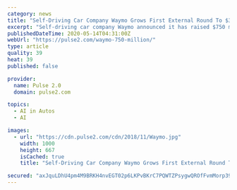```yaml
---
category: news
title: "Self-Driving Car Company Waymo Grows First External Round To $3 Billion"
excerpt: "Self-driving car company Waymo announced it has raised $750 million, bringing the total external fundraising to $3 billion"
publishedDateTime: 2020-05-14T04:31:00Z
webUrl: "https://pulse2.com/waymo-750-million/"
type: article
quality: 39
heat: 39
published: false

provider:
  name: Pulse 2.0
  domain: pulse2.com

topics:
  - AI in Autos
  - AI

images:
  - url: "https://cdn.pulse2.com/cdn/2018/11/Waymo.jpg"
    width: 1000
    height: 667
    isCached: true
    title: "Self-Driving Car Company Waymo Grows First External Round To $3 Billion"

secured: "axJquLDhU4pm4M9BRKH4nvEGT02p6LKPvBKrC7PQWTZPsygwQROfFvmMorp39vT1b0WBNthxtZ6SBsVd+n5QfmT2tS+mXEiJCufMCw0EPt7FaAGT816cZtL3xDV8IpLSum5ZNW8vWmeDC3f4Go+Qz02uMfTKPd8SdaL6JLHYGfEhE5ZDbByHAAIfcbshaAP3l7gw1y69gWsNmlXC7S1hHWw7VIrRp6BoggOOV2J9dUh5ILipHhfaUKNwYlATKY10c+WNP/Mij8DvNNY5+l78lTKuYO5WxF979zpFfwGFRVX0VdFMBwoTadpFOvycGEQl/KPQUdGZbFBCtMOSZg6Viy7awdzwqwkI3uEFQcBD/moo8bDtT1O1ICFAhiIE/AA0+3Q/Le42uN70rYy6O6PHgTeoMXsNM0cZ7LB1PLckgqdLvnpyBj2WsPi9DZbc1uVjgj8JES9g+n8KM1b6yvKE5WC2eOw2m8/4Zf5qlyaqs6k=;T46Lo40nyttMO40RiJQIGA=="
---
```


